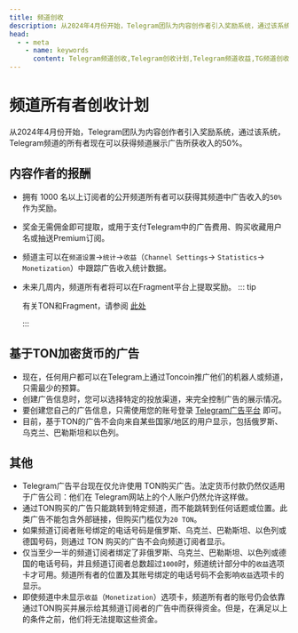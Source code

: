 ```yaml
---
title: 频道创收
description: 从2024年4月份开始，Telegram团队为内容创作者引入奖励系统，通过该系统，Telegram频道的所有者现在可以获得频道展示广告所获收入的50%。访问TGwiki - Telegram知识库，了解更多Telegram使用技巧。
head:
  - - meta
    - name: keywords
      content: Telegram频道创收,Telegram创收计划,Telegram频道收益,TG频道创收,TG创收计划,TG频道收益,电报频道创收,电报创收计划,电报频道收益,TGwiki,Telegram知识库
---
```


# 频道所有者创收计划

从2024年4月份开始，Telegram团队为内容创作者引入奖励系统，通过该系统，Telegram频道的所有者现在可以获得频道展示广告所获收入的50%。

## 内容作者的报酬

- 拥有 1000 名以上订阅者的公开频道所有者可以获得其频道中广告收入的`50%`作为奖励。
- 奖金无需佣金即可提取，或用于支付Telegram中的广告费用、购买收藏用户名或抽送Premium订阅。
- 频道主可以在`频道设置`->`统计`->`收益`（`Channel Settings`-> `Statistics`-> `Monetization`）中跟踪广告收入统计数据。
- 未来几周内，频道所有者将可以在Fragment平台上提取奖励。
  ::: tip

  有关TON和Fragment，请参阅 [此处](/tgwiki/fragment)

  :::

## 基于TON加密货币的广告

- 现在，任何用户都可以在Telegram上通过Toncoin推广他们的机器人或频道，只需最少的预算。
- 创建广告信息时，您可以选择特定的投放渠道，来完全控制广告的展示情况。
- 要创建您自己的广告信息，只需使用您的账号登录 [Telegram广告平台](https://ads.telegram.org/) 即可。 
- 目前，基于TON的广告不会向来自某些国家/地区的用户显示，包括俄罗斯、乌克兰、巴勒斯坦和以色列。

## 其他

- Telegram广告平台现在仅允许使用 TON购买广告。法定货币付款仍然仅适用于广告公司：他们在 Telegram网站上的个人账户仍然允许这样做。
- 通过TON购买的广告只能跳转到特定频道，而不能跳转到任何话题或位置。此类广告不能包含外部链接，但购买门槛仅为`20 TON`。
- 如果频道订阅者账号绑定的电话号码是俄罗斯、乌克兰、巴勒斯坦、以色列或德国号码，则通过 TON 购买的广告不会向频道订阅者显示。
- 仅当至少一半的频道订阅者绑定了非俄罗斯、乌克兰、巴勒斯坦、以色列或德国的电话号码，并且频道订阅者总数超过`1000`时，频道统计部分中的`收益`选项卡才可用。频道所有者的位置及其账号绑定的电话号码不会影响`收益`选项卡的显示。
- 即使频道中未显示`收益`（`Monetization`）选项卡，频道所有者的账号仍会依靠通过TON购买并展示给其频道订阅者的广告中而获得资金。但是，在满足以上的条件之前，他们将无法提取这些资金。

